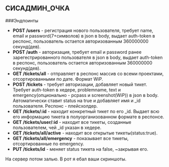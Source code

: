 СИСАДМИН_ОЧКА
---------------------
###Эндпоинты
 - **POST /users** - регистрация нового пользователя, требует name, email и password(7+символов) в json в body, выдает auth-token в респонс, пользователь остается авторизованным 360000000 секунд(дев).
 - **POST /auth** - авторизация, требует email и password ранее зарегестрированного пользователя в json в body, выдает auth-token в респонс, пользователь остается авторизованным 360000000 секунд(дев).
  - **GET /tickets/all** - отправляет в респонс массив со всеми проектами, отсортированными по дате. Формат WiP.
  - **POST /tickets** - требует авторизации, добавляет новый тикет. Требует auth-token в хедере, problemname, text и emergency(опционально - pcpass и screenshot(WiP)) в json в body. Автоматически ставит status на true и добавляет имя и _id пользователя. Респонс - плейсхолдер. 
  - **GET /tickets/:id** - находит конкретный тикет по его _id. Выдает всю его информацию тикета в полуорганизованном формате в респонсе.
  - **GET /tickets/user/:id** - находит все тикеты, созданные пользователем, чей _id указан в хедере.
  - **GET /tickets/all/active** - находит все открытые тикеты(status:true).
  - **GET /tickets/all/emergency** - показывает все тикеты, отсортированные по emergency.
  - **PUT /tickets/id** - меняет status тикета на false, ~закрывая его.

  На сервер потом залью. В рот я ебал ваши скриншоты.